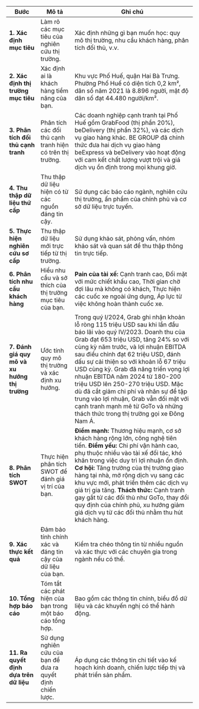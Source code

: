| **Bước**                         | **Mô tả**                                                                                          | **Ghi chú**                                                                                            |
|----------------------------------|---------------------------------------------------------------------------------------------------|-------------------------------------------------------------------------------------------------------|
| **1. Xác định mục tiêu**         | Làm rõ các mục tiêu của nghiên cứu thị trường.                                                    | Xác định những gì bạn muốn học: quy mô thị trường, nhu cầu khách hàng, phân tích đối thủ, v.v.         |
| **2. Xác định thị trường mục tiêu** | Xác định ai là khách hàng tiềm năng của bạn.                                                     | Khu vực Phố Huế, quận Hai Bà Trưng. Phường Phố Huế có diện tích 0,2 km², dân số năm 2021 là 8.896 người, mật độ dân số đạt 44.480 người/km². |
| **3. Phân tích đối thủ cạnh tranh** | Phân tích các đối thủ cạnh tranh hiện có trên thị trường.                                        | Các doanh nghiệp cạnh tranh tại Phố Huế gồm GrabFood (thị phần 20%), beDelivery (thị phần 32%), và các dịch vụ giao hàng khác. BE GROUP đã chính thức đưa hai dịch vụ giao hàng beExpress và beDelivery vào hoạt động với cam kết chất lượng vượt trội và giá dịch vụ ổn định trong mọi khung giờ. |
| **4. Thu thập dữ liệu thứ cấp**  | Thu thập dữ liệu hiện có từ các nguồn đáng tin cậy.                                              | Sử dụng các báo cáo ngành, nghiên cứu thị trường, ấn phẩm của chính phủ và cơ sở dữ liệu trực tuyến.    |
| **5. Thực hiện nghiên cứu sơ cấp** | Thu thập dữ liệu mới trực tiếp từ thị trường.                                                   | Sử dụng khảo sát, phỏng vấn, nhóm khảo sát và quan sát để thu thập thông tin trực tiếp.                |
| **6. Phân tích nhu cầu khách hàng** | Hiểu nhu cầu và sở thích của thị trường mục tiêu của bạn.                                        | **Pain của tài xế:** Cạnh tranh cao, Đối mặt với mức chiết khấu cao, Thời gian chờ đợi lâu mà không có khách, Thực hiện các cuốc xe ngoài ứng dụng, Áp lực từ việc không hoàn thành cuốc xe. |
| **7. Đánh giá quy mô và xu hướng thị trường** | Ước tính quy mô thị trường và xác định xu hướng.                                               | Trong quý I/2024, Grab ghi nhận khoản lỗ ròng 115 triệu USD sau khi lần đầu báo lãi vào quý IV/2023. Doanh thu của Grab đạt 653 triệu USD, tăng 24% so với cùng kỳ năm trước, và lợi nhuận EBITDA sau điều chỉnh đạt 62 triệu USD, đánh dấu sự cải thiện so với khoản lỗ 67 triệu USD cùng kỳ. Grab đã nâng triển vọng lợi nhuận EBITDA năm 2024 từ 180-200 triệu USD lên 250-270 triệu USD. Mặc dù đã cắt giảm chi phí và nhân sự để tập trung vào lợi nhuận, Grab vẫn đối mặt với cạnh tranh mạnh mẽ từ GoTo và những thách thức trong thị trường gọi xe Đông Nam Á. |
| **8. Phân tích SWOT**            | Thực hiện phân tích SWOT để đánh giá vị trí của bạn.                                             | **Điểm mạnh:** Thương hiệu mạnh, cơ sở khách hàng rộng lớn, công nghệ tiên tiến. **Điểm yếu:** Chi phí vận hành cao, phụ thuộc nhiều vào tài xế đối tác, khó khăn trong việc duy trì lợi nhuận ổn định. **Cơ hội:** Tăng trưởng của thị trường giao hàng tại nhà, mở rộng dịch vụ sang các khu vực mới, phát triển thêm các dịch vụ giá trị gia tăng. **Thách thức:** Cạnh tranh gay gắt từ các đối thủ như GoTo, thay đổi quy định của chính phủ, xu hướng giảm giá dịch vụ từ các đối thủ nhằm thu hút khách hàng. |
| **9. Xác thực kết quả**          | Đảm bảo tính chính xác và đáng tin cậy của dữ liệu của bạn.                                     | Kiểm tra chéo thông tin từ nhiều nguồn và xác thực với các chuyên gia trong ngành nếu có thể.         |
| **10. Tổng hợp báo cáo**          | Tóm tắt các phát hiện của bạn trong một báo cáo tổng hợp.                                        | Bao gồm các thông tin chính, biểu đồ dữ liệu và các khuyến nghị có thể hành động.                     |
| **11. Ra quyết định dựa trên dữ liệu** | Sử dụng nghiên cứu của bạn để đưa ra quyết định chiến lược.                                     | Áp dụng các thông tin chi tiết vào kế hoạch kinh doanh, chiến lược tiếp thị và phát triển sản phẩm.   |

